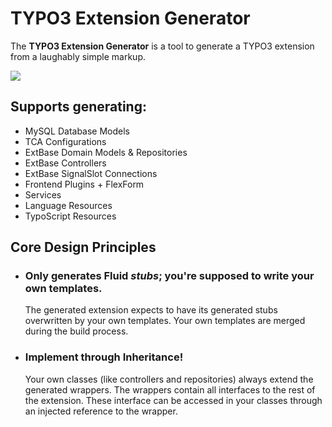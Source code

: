 TYPO3 Extension Generator
=========================

The **TYPO3 Extension Generator** is a tool to generate a TYPO3 extension from a laughably simple markup.

![](https://raw.github.com/oliversalzburg/typo3extensiongenerator/master/screenshot.png)

## Supports generating:
- MySQL Database Models
- TCA Configurations
- ExtBase Domain Models & Repositories
- ExtBase Controllers
- ExtBase SignalSlot Connections
- Frontend Plugins + FlexForm
- Services
- Language Resources
- TypoScript Resources

## Core Design Principles
- ### Only generates Fluid *stubs*; you're supposed to write your own templates.  
  The generated extension expects to have its generated stubs overwritten by your own templates. Your own templates are merged during the build process.

- ### Implement through Inheritance!  
  Your own classes (like controllers and repositories) always extend the generated wrappers. The wrappers contain all interfaces to the rest of the extension. These interface can be accessed in your classes through an injected reference to the wrapper.